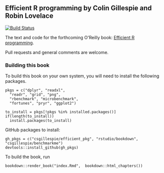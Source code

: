 ## Efficient R programming by Colin Gillespie and Robin Lovelace
[![Build Status](https://travis-ci.org/csgillespie/efficientR.png?branch=master)](https://travis-ci.org/csgillespie/efficientR) 

The text and code for the forthcoming O'Reilly book: [Efficient R programming](https://csgillespie.github.io/efficientR/). 
 
Pull requests and general comments are welcome.

### Building this book

To build this book on your own system, you will need to install the following packages.

```
pkgs = c("dplyr", "readxl",
  "readr", "grid", "png",
  "rbenchmark", "microbenchmark",
  "fortunes", "pryr", "ggplot2")

to_install = pkgs[!pkgs %in% installed.packages()]
if(length(to_install))
  install.packages(to_install)
```

GitHub packages to install:

```
gh_pkgs = c("csgillespie/efficient_pkg", "rstudio/bookdown", "csgillespie/benchmarkme")
devtools::install_github(gh_pkgs)
```

To build the book, run

```
bookdown::render_book("index.Rmd",  bookdown::html_chapters())
```






 



